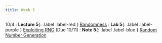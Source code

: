 ```yaml
---
title: Week 5
---
```


10/4
: **Lecture 5**{: .label .label-red } [Randomness](#)
: **Lab 5**{: .label .label-purple } [Exploiting RNG](#) (Due 10/11)
: **Note 5**{: .label .label-blue } [Random Number Generation](#)
